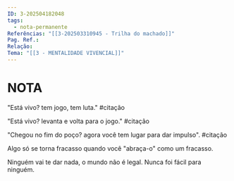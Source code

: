 ```yaml
---
ID: 3-202504182048
tags:
  - nota-permanente
Referências: "[[3-202503310945 - Trilha do machado]]"
Pag. Ref.: 
Relação: 
Tema: "[[3 - MENTALIDADE VIVENCIAL]]"
---
```

# NOTA 

"Está vivo? tem jogo, tem luta." #citação 

"Está vivo? levanta e volta para o jogo." #citação 

"Chegou no fim do poço? agora você tem lugar para dar impulso". #citação 

Algo só se torna fracasso quando você "abraça-o" como um fracasso.

Ninguém vai te dar nada, o mundo não é legal. Nunca foi fácil para ninguém.